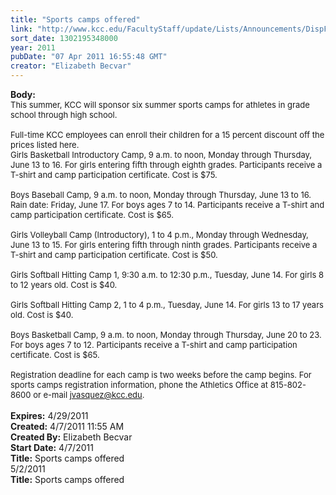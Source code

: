 ```yaml
---
title: "Sports camps offered"
link: "http://www.kcc.edu/FacultyStaff/update/Lists/Announcements/DispForm.aspx?ID=213"
sort_date: 1302195348000
year: 2011
pubDate: "07 Apr 2011 16:55:48 GMT"
creator: "Elizabeth Becvar"
---
```


<div><b>Body:</b> <div class=ExternalClassD6822360C4394F278393134FDC4F7E19><div><font size=2>This summer, KCC will sponsor six summer sports camps for athletes in grade school through high school.</font></div><font size=2>
<div><br>Full-time KCC employees can enroll their children for a 15 percent discount off the prices listed here.<br>Girls Basketball Introductory Camp, 9 a.m. to noon, Monday through Thursday, June 13 to 16. For girls entering fifth through eighth grades. Participants receive a T-shirt and camp participation certificate. Cost is $75.</div>
<div><br>Boys Baseball Camp, 9 a.m. to noon, Monday through Thursday, June 13 to 16. Rain date: Friday, June 17. For boys ages 7 to 14. Participants receive a T-shirt and camp participation certificate. Cost is $65.</div>
<div><br>Girls Volleyball Camp (Introductory), 1 to 4 p.m., Monday through Wednesday, June 13 to 15. For girls entering fifth through ninth grades. Participants receive a T-shirt and camp participation certificate. Cost is $50.</div>
<div><br>Girls Softball Hitting Camp 1, 9:30 a.m. to 12:30 p.m., Tuesday, June 14. For girls 8 to 12 years old. Cost is $40.</div>
<div><br>Girls Softball Hitting Camp 2, 1 to 4 p.m., Tuesday, June 14. For girls 13 to 17 years old. Cost is $40.</div>
<div><br>Boys Basketball Camp, 9 a.m. to noon, Monday through Thursday, June 20 to 23. For boys ages 7 to 12. Participants receive a T-shirt and camp participation certificate. Cost is $65. </div>
<div><br>Registration deadline for each camp is two weeks before the camp begins. For sports camps registration information, phone the Athletics Office at 815-802-8600 or e-mail </font><a href="mailto:jvasquez@kcc.edu"><font size=2>jvasquez@kcc.edu</font></a><font size=2>.</font></div>
<div><font size=2></font> </div></div></div>
<div><b>Expires:</b> 4/29/2011</div>
<div><b>Created:</b> 4/7/2011 11:55 AM</div>
<div><b>Created By:</b> Elizabeth Becvar</div>
<div><b>Start Date:</b> 4/7/2011</div>
<div><b>Title:</b> Sports camps offered</div>
 5/2/2011</div>
<div><b>Title:</b> Sports camps offered </div>
